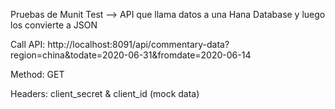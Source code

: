 Pruebas de Munit Test --> API que llama datos a una Hana Database y luego los convierte a JSON

Call API:
http://localhost:8091/api/commentary-data?region=china&todate=2020-06-31&fromdate=2020-06-14

Method: 
GET

Headers: 
client_secret & client_id (mock data)
